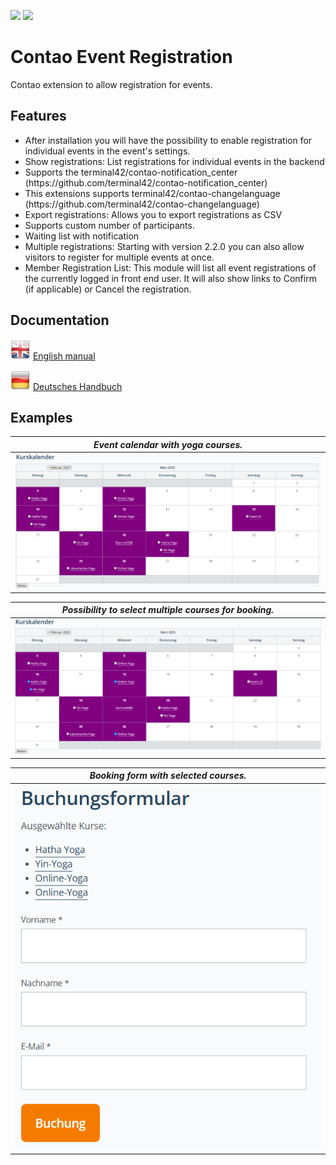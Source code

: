 [![](https://img.shields.io/packagist/v/inspiredminds/contao-event-registration.svg)](https://packagist.org/packages/inspiredminds/contao-event-registration)
[![](https://img.shields.io/packagist/dt/inspiredminds/contao-event-registration.svg)](https://packagist.org/packages/inspiredminds/contao-event-registration)

Contao Event Registration
=========================

Contao extension to allow registration for events. 

## Features

<ul>
  <li>After installation you will have the possibility to enable registration for individual events in the event's settings.</li>
  <li>Show registrations: List registrations for individual events in the backend</li>
  <li>Supports the terminal42/contao-notification_center (https://github.com/terminal42/contao-notification_center)</li>
  <li>This extensions supports terminal42/contao-changelanguage (https://github.com/terminal42/contao-changelanguage)</li>
  <li>Export registrations: Allows you to export registrations as CSV</li>
  <li>Supports custom number of participants.</li>
  <li>Waiting list with notification</li>
  <li>Multiple registrations: Starting with version 2.2.0 you can also allow visitors to register for multiple events at once.</li>
  <li>Member Registration List: This module will list all event registrations of the currently logged in front end user. It will also show links to Confirm (if applicable) or Cancel the registration.</li>
</ul>


## Documentation

  ![EN](documentation/en.png) [English manual](documentation/english.md)
  
  ![DE](documentation/de.png) [Deutsches Handbuch](documentation/german.md)

## Examples

| *Event calendar with yoga courses.* |
|:--:| 
| ![Kurskalender](documentation/images/kurskalender.png) | 


| *Possibility to select multiple courses for booking.* |
|:--:| 
| ![Kurskalender mit ausgewählten Kursen](documentation/images/kurskalender-mit-auswahl.png) | 


| *Booking form with selected courses.* |
|:--:| 
| ![Buchungsformular mit ausgewählten Kursen](documentation/images/multi-booking-form.png) | 





